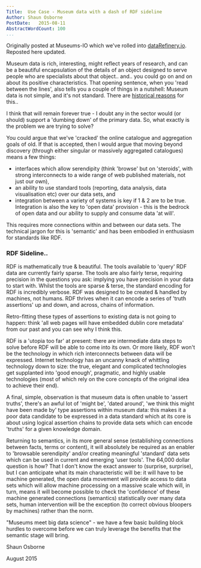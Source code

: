 ```yaml
---
Title:  Use Case - Museum data with a dash of RDF sideline
Author: Shaun Osborne
PostDate:   2015-08-11
AbstractWordCount: 100
...
```



Originally posted at Museums-IO which we've rolled into [dataRefinery.io](http://www.datarefinery.io). Reposted here updated.

Museum data is rich, interesting, might reflect years of research, and can be a beautiful encapsulation of the details of an object designed to serve people who are specialists about that object.. and.. you could go on and on about its positive characteristics. That opening sentence, when you 'read between the lines', also tells you a couple of things in a nutshell: Museum data is not simple, and it's not standard. There are [historical reasons](/blog/2015-07-23/) for this..

I think that will remain forever true - I doubt any in the sector would (or should) support a 'dumbing down' of the primary data. So, what exactly is the problem we are trying to solve?

You could argue that we've 'cracked' the online catalogue and aggregation goals of old. If that is accepted, then I would argue that moving beyond discovery (through either singular or massively aggregated catalogues) means a few things:

* interfaces which allow serendipity (think 'browse' but on 'steroids', with strong interconnects to a wide range of web published materials, not just our own),
* an ability to use standard tools (reporting, data analysis, data visualisation etc) over our data sets, and
* integration between a variety of systems is key if 1 & 2 are to be true. Integration is also the key to 'open data' provision - this is the bedrock of open data and our ability to supply and consume data 'at will'.

This requires more connections within and between our data sets. The technical jargon for this is 'semantic' and has been embodied in enthusiasm for standards like RDF.

### RDF Sideline..
RDF is mathematically true & beautiful. The tools available to 'query' RDF data are currently fairly sparse. The tools are also fairly terse, requiring precision in the questions you ask: implying you have precision in your data to start with. Whilst the tools are sparse & terse, the standard encoding for RDF is incredibly verbose. RDF was designed to be created & handled by machines, not humans. RDF thrives when it can encode a series of 'truth assertions' up and down, and across, chains of information.

Retro-fitting these types of assertions to existing data is not going to happen: think 'all web pages  will have embedded dublin core metadata' from our past and you can see why I think this.

RDF is a 'utopia too far' at present: there are intermediate data steps to solve before RDF will be able to come into its own. Or more likely, RDF won't be the technology in which rich interconnects between data will be expressed. Internet technology has an uncanny knack of whittling technology down to size: the true, elegant and complicated technologies get supplanted into 'good enough', pragmatic,  and highly usable technologies (most of which rely on the core concepts of the original idea to achieve their end).

A final, simple, observation is that museum data is often unable to 'assert truths', there's an awful lot of 'might be', 'dated around', 'we think this might have been made by' type assertions within museum data: this makes it a poor data candidate to be expressed in a data standard which at its core is about using logical assertion chains to provide data sets which can encode 'truths' for a given knowledge domain.

Returning to semantics, in its more general sense (establishing connections between facts, terms or content), it will absolutely be required as an enabler to 'browsable serendipity' and/or creating meaningful 'standard' data sets which can be used in current and emerging 'user tools'. The 64,000 dollar question is how? That I don't know the exact answer to (surprise, surprise), but I can anticipate what its main characteristic will be: it will have to be machine generated, the open data movement will provide access to data sets which will allow machine processing on a massive scale which will, in turn, means it will become possible to check the 'confidence' of these machine generated connections (semantics) statistically over many data sets, human intervention will be the exception (to correct obvious bloopers by machines) rather than the norm.

"Museums meet big data science" - we have a few basic building block hurdles to overcome before we can truly leverage the benefits that the semantic stage will bring.

Shaun Osborne

August 2015
